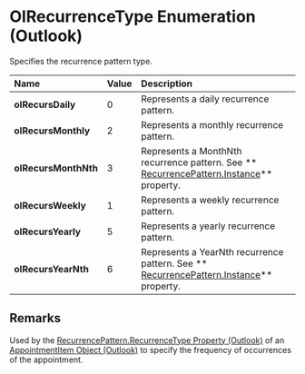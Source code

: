 
# OlRecurrenceType Enumeration (Outlook)

Specifies the recurrence pattern type.



|**Name**|**Value**|**Description**|
|:-----|:-----|:-----|
| **olRecursDaily**|0|Represents a daily recurrence pattern.|
| **olRecursMonthly**|2|Represents a monthly recurrence pattern.|
| **olRecursMonthNth**|3|Represents a MonthNth recurrence pattern. See  ** [RecurrencePattern.Instance](3458aeff-97b7-02f8-e352-203ecc92dedd.md)** property.|
| **olRecursWeekly**|1|Represents a weekly recurrence pattern.|
| **olRecursYearly**|5|Represents a yearly recurrence pattern.|
| **olRecursYearNth**|6|Represents a YearNth recurrence pattern. See  ** [RecurrencePattern.Instance](3458aeff-97b7-02f8-e352-203ecc92dedd.md)** property.|

## Remarks

Used by the  [RecurrencePattern.RecurrenceType Property (Outlook)](bc9b35b5-ef00-e5cf-09cc-ee8743efddcf.md) of an [AppointmentItem Object (Outlook)](204a409d-654e-27aa-643a-8344c631b82d.md) to specify the frequency of occurrences of the appointment.

